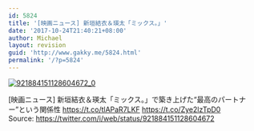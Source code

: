 ```yaml
---
id: 5824
title: '[映画ニュース] 新垣結衣＆瑛太「ミックス。」'
date: '2017-10-24T21:40:21+08:00'
author: Michael
layout: revision
guid: 'http://www.gakky.me/5824.html'
permalink: '/?p=5824'
---
```


[![921884151128604672_0](http://www.yui-aragaki.org/wp-content/uploads/2017/10/921884151128604672_0.jpg)](http://www.yui-aragaki.org/wp-content/uploads/2017/10/921884151128604672_0.jpg)

\[映画ニュース\] 新垣結衣＆瑛太「ミックス。」で築き上げた“最高のパートナー”という関係性 https://t.co/tlAPaR7LKF https://t.co/Zye2lzTpD0  
Source: <https://twitter.com/i/web/status/921884151128604672>